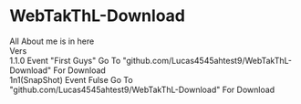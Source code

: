# WebTakThL-Download
All About me is in here                                                                                                                                                                                                                                                                     
Vers                                                                                                                                              
1.1.0 Event "First Guys" Go To "github.com/Lucas4545ahtest9/WebTakThL-Download" For Download                                                                                
1n1(SnapShot) Event Fulse Go To "github.com/Lucas4545ahtest9/WebTakThL-Download" For Download
